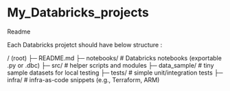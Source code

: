 # My_Databricks_projects
Readme

Each Databricks projetct should have below structure :

/ (root)
  ├─ README.md
  ├─ notebooks/         # Databricks notebooks (exportable .py or .dbc)
  ├─ src/               # helper scripts and modules
  ├─ data_sample/       # tiny sample datasets for local testing
  ├─ tests/             # simple unit/integration tests
  ├─ infra/             # infra-as-code snippets (e.g., Terraform, ARM)

